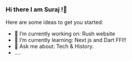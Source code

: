 ### Hi there I am Suraj !👋

Here are some ideas to get you started:

- 🔭 I’m currently working on: Rush website
- 🌱 I’m currently learning: Next js and Dart FFI!!
- 💬 Ask me about: Tech & History.
- ....











